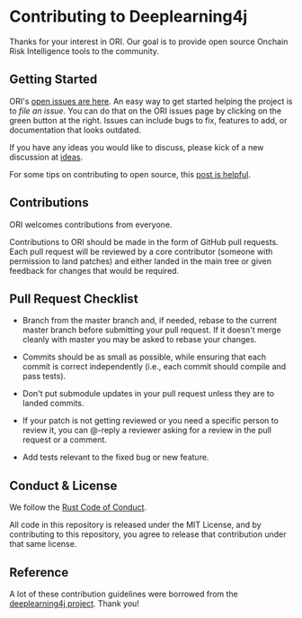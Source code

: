 # Contributing to Deeplearning4j

Thanks for your interest in ORI. Our goal is to provide open source Onchain Risk Intelligence tools to the community.

## Getting Started

ORI's [open issues are here](https://github.com/syntifi/ori/issues). An easy way to get started helping the project is to *file an issue*. You can do that on the ORI issues page by clicking on the green button at the right. Issues can include bugs to fix, features to add, or documentation that looks outdated. 

If you have any ideas you would like to discuss, please kick of a new discussion at [ideas](https://github.com/syntifi/ori/discussions/categories/ideas).

For some tips on contributing to open source, this [post is helpful](https://smartbear.com/blog/test-and-monitor/14-ways-to-contribute-to-open-source-without-being/).

## Contributions

ORI welcomes contributions from everyone.

Contributions to ORI should be made in the form of GitHub pull requests. Each pull request will
be reviewed by a core contributor (someone with permission to land patches) and either landed in the
main tree or given feedback for changes that would be required.

## Pull Request Checklist

- Branch from the master branch and, if needed, rebase to the current master
  branch before submitting your pull request. If it doesn't merge cleanly with
  master you may be asked to rebase your changes.

- Commits should be as small as possible, while ensuring that each commit is
  correct independently (i.e., each commit should compile and pass tests). 

- Don't put submodule updates in your pull request unless they are to landed
  commits.

- If your patch is not getting reviewed or you need a specific person to review
  it, you can @-reply a reviewer asking for a review in the pull request or a
  comment.

- Add tests relevant to the fixed bug or new feature.  

## Conduct & License

We follow the [Rust Code of Conduct](http://www.rust-lang.org/conduct.html).

All code in this repository is released under the MIT License, and by contributing to this repository, you agree to release that contribution under that same license. 


## Reference

A lot of these contribution guidelines were borrowed from the [deeplearning4j project](https://github.com/eclipse/deeplearning4j). Thank you!
